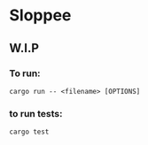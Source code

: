 # Sloppee
## W.I.P

### To run:
```
cargo run -- <filename> [OPTIONS]
```

### to run tests:
```
cargo test
```
